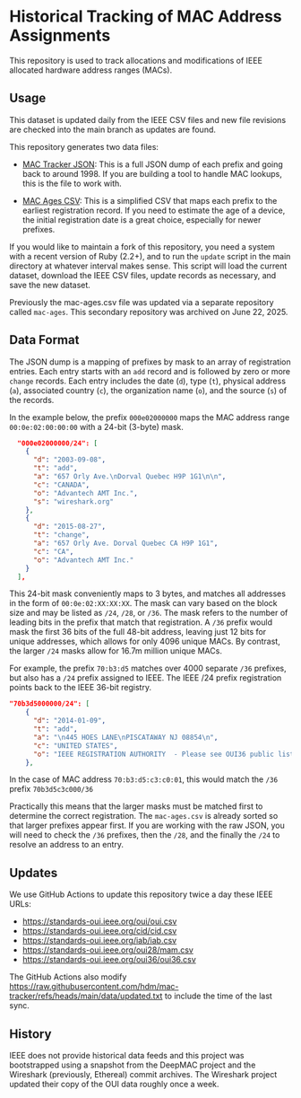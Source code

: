 # Historical Tracking of MAC Address Assignments

This repository is used to track allocations and modifications of IEEE allocated hardware address ranges (MACs).

## Usage

This dataset is updated daily from the IEEE CSV files and new file revisions are checked into the main branch as updates are found.

This repository generates two data files:

* [MAC Tracker JSON](https://raw.githubusercontent.com/hdm/mac-tracker/refs/heads/main/data/macs.json): This is a full JSON dump of each prefix and  going back to around 1998. If you are building a tool to handle MAC lookups, this is the file to work with.

* [MAC Ages CSV](https://raw.githubusercontent.com/hdm/mac-tracker/refs/heads/main/data/mac-ages.csv): This is a simplified CSV that maps each prefix to the earliest registration record. If you need to estimate the age of a device, the initial registration date is a great choice, especially for newer prefixes. 

If you would like to maintain a fork of this repository, you need a system with a recent version of Ruby (2.2+), and to run the `update` script in the main directory at whatever interval makes sense. This script will load the current dataset, download the IEEE CSV files, update records as necessary, and save the new dataset.

Previously the mac-ages.csv file was updated via a separate repository called `mac-ages`. This secondary repository was archived on June 22, 2025.

## Data Format

The JSON dump is a mapping of prefixes by mask to an array of registration entries. 
Each entry starts with an `add` record and is followed by zero or more `change` records.
Each entry includes the date (`d`), type (`t`), physical address (`a`), associated country (`c`), the organization name (`o`), and the source (`s`) of the records.

In the example below, the prefix `000e02000000` maps the MAC address range `00:0e:02:00:00:00` with a 24-bit (3-byte) mask.


```json
  "000e02000000/24": [
    {
      "d": "2003-09-08",
      "t": "add",
      "a": "657 Orly Ave.\nDorval Quebec H9P 1G1\n\n",
      "c": "CANADA",
      "o": "Advantech AMT Inc.",
      "s": "wireshark.org"
    },
    {
      "d": "2015-08-27",
      "t": "change",
      "a": "657 Orly Ave. Dorval Quebec CA H9P 1G1",
      "c": "CA",
      "o": "Advantech AMT Inc."
    }
  ],
  ```

This 24-bit mask conveniently maps to 3 bytes, and matches all addresses in the form of  `00:0e:02:XX:XX:XX`. 
The mask can vary based on the block size and may be listed as `/24`, `/28`, or `/36`.  The mask refers to the number of leading bits in 
the prefix that match that registration.  A `/36` prefix would mask the first 36 bits of the full 48-bit address, leaving just 12 bits 
for unique addresses, which allows for only 4096 unique MACs. By contrast, the larger `/24` masks allow for 16.7m million unique MACs.

For example, the prefix `70:b3:d5` matches over 4000 separate `/36` prefixes, but also has a `/24` prefix assigned to IEEE.
The IEEE /24 prefix registration points back to the IEEE 36-bit registry.

```json
"70b3d5000000/24": [
    {
      "d": "2014-01-09",
      "t": "add",
      "a": "\n445 HOES LANE\nPISCATAWAY NJ 08854\n",
      "c": "UNITED STATES",
      "o": "IEEE REGISTRATION AUTHORITY  - Please see OUI36 public listing for more information."
    },
```

In the case of MAC address `70:b3:d5:c3:c0:01`, this would match the `/36` prefix `70b3d5c3c000/36`

Practically this means that the larger masks must be matched first to determine the correct registration.
The `mac-ages.csv` is already sorted so that larger prefixes appear first. If you are working with the raw
JSON, you will need to check the `/36` prefixes, then the `/28`, and the finally the `/24` to resolve an
address to an entry.


## Updates

We use GitHub Actions to update this repository twice a day these IEEE URLs:
 * https://standards-oui.ieee.org/oui/oui.csv
 * https://standards-oui.ieee.org/cid/cid.csv
 * https://standards-oui.ieee.org/iab/iab.csv
 * https://standards-oui.ieee.org/oui28/mam.csv
 * https://standards-oui.ieee.org/oui36/oui36.csv

The GitHub Actions also modify https://raw.githubusercontent.com/hdm/mac-tracker/refs/heads/main/data/updated.txt to include the time of the last sync.

## History

IEEE does not provide historical data feeds and this project was bootstrapped using a snapshot from the DeepMAC project and the Wireshark (previously, Ethereal) commit archives.
The Wireshark project updated their copy of the OUI data roughly once a week.
